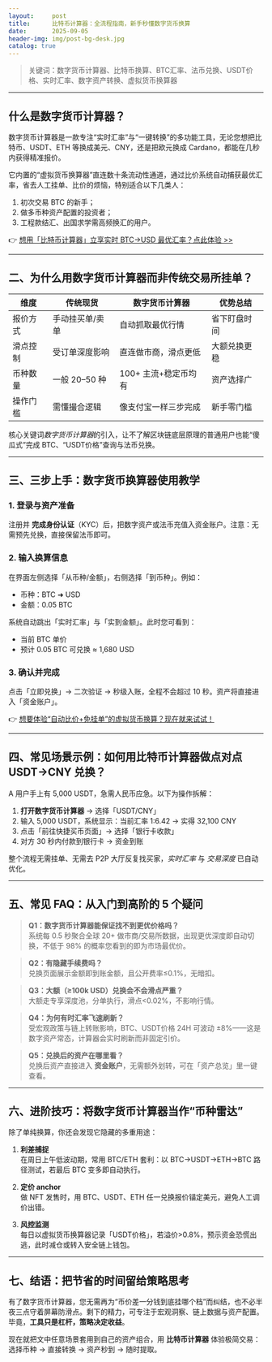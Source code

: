 ```yaml
---
layout:     post
title:      比特币计算器：全流程指南，新手秒懂数字货币换算
date:       2025-09-05
header-img: img/post-bg-desk.jpg
catalog: true
---
```


> 关键词：数字货币计算器、比特币换算、BTC汇率、法币兑换、USDT价格、实时汇率、数字资产转换、虚拟货币换算器

---

## 什么是数字货币计算器？

数字货币计算器是一款专注“实时汇率”与“一键转换”的多功能工具，无论您想把比特币、USDT、ETH 等换成美元、CNY，还是把欧元换成 Cardano，都能在几秒内获得精准报价。  

它内置的“虚拟货币换算器”直连数十条流动性通道，通过比价系统自动捕获最优汇率，省去人工挂单、比价的烦恼，特别适合以下几类人：  
1. 初次交易 BTC 的新手；  
2. 做多币种资产配置的投资者；  
3. 工程款结汇、出国求学需高频换汇的用户。  

👉 [想用「比特币计算器」立享实时 BTC→USD 最优汇率？点此体验 >>](https://okxdog.com/)

---

## 二、为什么用数字货币计算器而非传统交易所挂单？

| 维度 | 传统现货 | 数字货币计算器 | 优势总结 |
| --- | --- | --- | --- |
| 报价方式 | 手动挂买单/卖单 | 自动抓取最优行情 | 省下盯盘时间 |
| 滑点控制 | 受订单深度影响 | 直连做市商，滑点更低 | 大额兑换更稳 |
| 币种数量 | 一般 20–50 种 | 100+ 主流+稳定币均有 | 资产选择广 |
| 操作门槛 | 需懂撮合逻辑 | 像支付宝一样三步完成 | 新手零门槛 |

核心关键词*数字货币计算器*的引入，让不了解区块链底层原理的普通用户也能“傻瓜式”完成 BTC、“USDT价格”查询与法币兑换。

---

## 三、三步上手：数字货币换算器使用教学

### 1. 登录与资产准备
注册并 **完成身份认证**（KYC）后，把数字资产或法币充值入资金账户。注意：无需预先兑换，直接保留法币即可。

### 2. 输入换算信息
在界面左侧选择「从币种/金额」，右侧选择「到币种」。例如：
- 币种：BTC ➜ USD  
- 金额：0.05 BTC  

系统自动跳出「实时汇率」与「实到金额」。此时您可看到：
- 当前 BTC 单价
- 预计 0.05 BTC 可兑换 ≈ 1,680 USD

### 3. 确认并完成
点击「立即兑换」→ 二次验证 → 秒级入账，全程不会超过 10 秒。资产将直接进入「资金账户」。

👉 [想要体验“自动比价+免挂单”的虚拟货币换算？现在就来试试！](https://okxdog.com/)

---

## 四、常见场景示例：如何用比特币计算器做点对点 USDT→CNY 兑换？

A 用户手上有 5,000 USDT，急需人民币应急。以下为操作拆解：

1. **打开数字货币计算器** → 选择「USDT/CNY」  
2. 输入 5,000 USDT，系统显示：当前汇率 1:6.42 → 实得 32,100 CNY  
3. 点击「前往快捷买币页面」→ 选择「银行卡收款」  
4. 对方 30 秒内付款到银行卡 → 资金到账

整个流程无需挂单、无需去 P2P 大厅反复找买家，*实时汇率* 与 *交易深度* 已自动优化。

---

## 五、常见 FAQ：从入门到高阶的 5 个疑问

> **Q1：数字货币计算器能保证找不到更优价格吗？**  
> 系统每 0.5 秒聚合全球 20+ 做市商/交易所数据，出现更优深度即自动切换，不低于 98% 的概率您看到的即为市场最优价。

> **Q2：有隐藏手续费吗？**  
> 兑换页面展示金额即到账金额，且公开费率≤0.1%，无暗扣。

> **Q3：大额（≥100k USD）兑换会不会滑点严重？**  
> 大额走专享深度池，分单执行，滑点<0.02%，不影响行情。

> **Q4：为何有时汇率飞速刷新？**  
> 受宏观政策与链上转账影响，BTC、USDT价格 24H 可波动 ±8%——这是数字资产常态，计算器会实时刷新而非固定引价。

> **Q5：兑换后的资产在哪里看？**  
> 兑换后资产直接进入 **资金账户**，无需额外划转，可在「资产总览」里一键查看。

---

## 六、进阶技巧：将数字货币计算器当作“币种雷达”

除了单纯换算，你还会发现它隐藏的多重用途：

1. **利差捕捉**  
   在周日上午低波动期，常用 BTC/ETH 套利：以 BTC→USDT→ETH→BTC 路径测试，若最后 BTC 变多即自动执行。

2. **定价 anchor**  
   做 NFT 发售时，用 BTC、USDT、ETH 任一兑换报价锚定美元，避免人工调价出错。

3. **风控监测**  
   每日以虚拟货币换算器记录「USDT价格」，若溢价>0.8%，预示资金恐慌出逃，此时减仓或转入安全链上钱包。

---

## 七、结语：把节省的时间留给策略思考

有了数字货币计算器，您无需再为“币价差一分钱到底挂哪个档”而纠结，也不必半夜三点守着屏幕防滑点。剩下的精力，可专注于宏观洞察、链上数据与资产配置。毕竟，**工具只是杠杆，策略决定收益**。

现在就把文中任意场景套用到自己的资产组合，用 **比特币计算器** 体验极简交易：  
选择币种 → 直接转换 → 资产秒到 → 随时提取。
